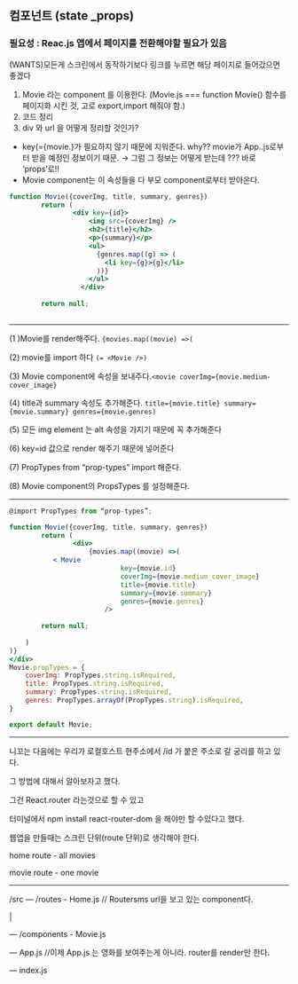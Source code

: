 ## 컴포넌트 (state _props)

### 필요성 : Reac.js 앱에서 페이지를 전환해야할 필요가 있음

(WANTS)모든게 스크린에서 동작하기보다 링크를 누르면 해당 페이지로 들어갔으면 좋겠다

1. Movie 라는 component 를 이용한다. (Movie.js === function  Movie() 함수를 페이지화 시킨 것, 고로 export,import 해줘야 함.)
2. 코드 정리
3. div 와 url 을 어떻게 정리할 것인가?
- key(={movie.}가 필요하지 않기 때문에 지워준다. why?? movie가 App..js로부터 받을 예정인 정보이기 때문.  → 그럼 그 정보는 어떻게 받는데 ??? 바로 ‘props’로!!
- Movie component는 이 속성들을 다 부모 component로부터 받아온다.

```jsx
function Movie({coverImg, title, summary, genres})
		return (
				<div key={id}>
                    <img src={coverImg} />
                    <h2>{title}</h2>
                    <p>{summary}</p>
                    <ul>
                      {genres.map((g) => (
                        <li key={g}>{g}</li>
                      ))}
                    </ul>
                  </div>
			
		return null;
    
```

---

(1 )Movie를 render해주다.   `{movies.map((movie) =>(`

(2) movie를 import 하다 `(= <Movie />)`

(3) Movie component에 속성을 보내주다.`<movie coverImg={movie.medium-cover_image}`

(4) title과 summary 속성도 추가해준다. `title={movie.title} summary={movie.summary} genres={movie.genres)`

(5) 모든 img element 는 alt 속성을 가지기 때문에 꼭 추가해준다

(6) key=id 값으로  render 해주기 때문에 넣어준다

(7) PropTypes from “prop-types” import 해준다.

(8) Movie component의 PropsTypes   를 설정해준다. 

---

```jsx
@import PropTypes from “prop-types”;

function Movie({coverImg, title, summary, genres})
		return (
				<div>
					{movies.map((movie) =>(
           < Movie
							key={movie.id}
							coverImg={movie.medium_cover_image}
							title={movie.title}
							summary={movie.summary}
							genres={movie.genres}
						/>
			
		return null;
 
	)
)}
</div>
Movie.propTypes = {
	coverImg: PropTypes.string.isRequired,
	title: PropTypes.string.isRequired,
	summary: PropTypes.string.isRequired,
	genres: PropTypes.arrayOf(PropTypes.string).isRequired,
}

export default Movie;

```

---

<div><p>니꼬는 다음에는 우리가 로컬호스트 현주소에서 /id 가 붙은 주소로 갈 궁리를 하고 있다. 

그 방법에 대해서 알아보자고 했다.

그건  React.router 라는것으로 할 수 있고

터미널에서 npm install react-router-dom 을 해야만 할 수있다고 했다.

웹앱을 만들때는 스크린 단위(route 단위)로 생각해야 한다.</p></div>

home route - all movies

movie route - one movie 

---

/src  — /routes - Home.js // Routersms url을 보고 있는 component다.

  | 

  — /components - Movie.js

  — App.js //이제  App.js 는 영화를 보여주는게 아니라. router를 render만 한다.

  — index.js